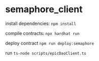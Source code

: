 # semaphore_client

install dependencies:
`npm install`

compile contracts:
`npx hardhat run`

deploy contract
`npm run deploy:semaphore`

run   `ts-node scripts/epicDaoClient.ts`
